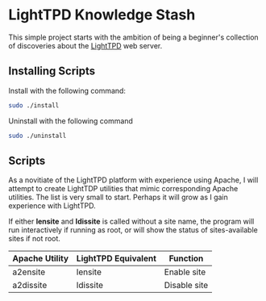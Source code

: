 # LightTPD Knowledge Stash

This simple project starts with the ambition of being a
beginner's collection of discoveries about the [LightTPD](www.lighttpd.net)
web server.

## Installing Scripts

Install with the following command:

~~~sh
sudo ./install
~~~

Uninstall with the following command

~~~sh
sudo ./uninstall
~~~

## Scripts

As a novitiate of the LightTPD platform with experience using Apache, I
will attempt to create LightTDP utilities that mimic corresponding Apache
utilities.  The list is very small to start.  Perhaps it will grow as I
gain experience with LightTPD.

If either **lensite** and **ldissite** is called without a site name,
the program will run interactively if running as root, or will show the
status of sites-available sites if not root.

Apache Utility | LightTPD Equivalent | Function
-------------- | ------------------- | ---
a2ensite       | lensite             | Enable site
a2dissite      | ldissite            | Disable site




